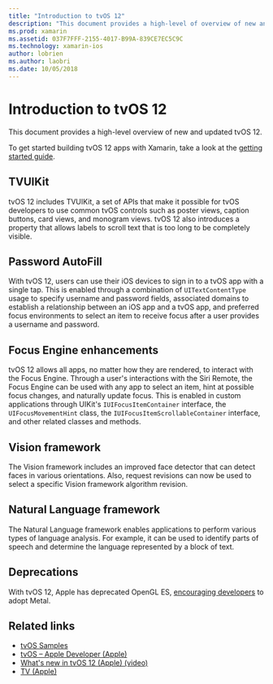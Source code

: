 ```yaml
---
title: "Introduction to tvOS 12"
description: "This document provides a high-level of overview of new and updated features in tvOS 12 for which Xamarin's preview release currently provides C# bindings."
ms.prod: xamarin
ms.assetid: 037F7FFF-2155-4017-B99A-839CE7EC5C9C
ms.technology: xamarin-ios
author: lobrien
ms.author: laobri
ms.date: 10/05/2018
---
```

# Introduction to tvOS 12

This document provides a high-level overview of new and updated tvOS 12.

To get started building tvOS 12 apps with Xamarin, take a look at the [getting started guide](~/ios/platform/introduction-to-ios12/get-started.md).

## TVUIKit

tvOS 12 includes TVUIKit, a set of APIs that make it possible for tvOS
developers to use common tvOS controls such as poster views, caption
buttons, card views, and monogram views. tvOS 12 also introduces a
property that allows labels to scroll text that is too long to be
completely visible.

## Password AutoFill

With tvOS 12, users can use their iOS devices to sign in to a tvOS app with
a single tap. This is enabled through a combination of `UITextContentType`
usage to specify username and password fields, associated domains to
establish a relationship between an iOS app and a tvOS app, and preferred
focus environments to select an item to receive focus after a user
provides a username and password.

## Focus Engine enhancements

tvOS 12 allows all apps, no matter how they are rendered, to interact
with the Focus Engine. Through a user's interactions with the Siri
Remote, the Focus Engine can be used with any app to select an item, hint
at possible focus changes, and naturally update focus. This is enabled in
custom applications through UIKit's `IUIFocusItemContainer` interface,
the `UIFocusMovementHint` class, the `IUIFocusItemScrollableContainer`
interface, and other related classes and methods.

## Vision framework

The Vision framework includes an improved face detector that can detect
faces in various orientations. Also, request revisions can now be used to
select a specific Vision framework algorithm revision.

## Natural Language framework

The Natural Language framework enables applications to perform various
types of language analysis. For example, it can be used to identify parts
of speech and determine the language represented by a block of text.

## Deprecations

With tvOS 12, Apple has deprecated OpenGL ES,
[encouraging developers](https://developer.apple.com/tvos/whats-new/)
to adopt Metal.

## Related links

- [tvOS Samples](https://developer.xamarin.com/samples/tvos/all/)
- [tvOS – Apple Developer (Apple)](https://developer.apple.com/tvos/)
- [What's new in tvOS 12 (Apple) (video)](https://developer.apple.com/videos/play/wwdc2018/208/)
- [TV (Apple)](https://www.apple.com/tv/)